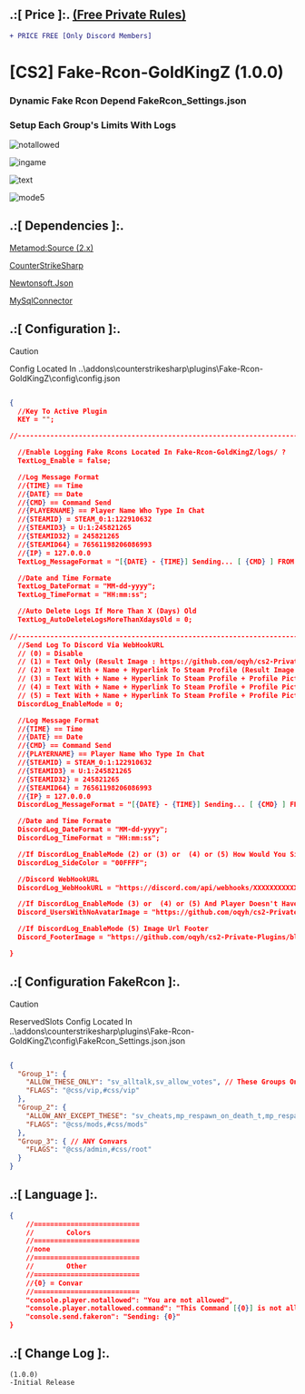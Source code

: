 
## .:[ Price ]:. [(Free Private Rules)](https://github.com/oqyh/cs2-Private-Plugins/blob/main/README.md#-free-private-rules-)
```diff
+ PRICE FREE [Only Discord Members] 
```

# [CS2] Fake-Rcon-GoldKingZ (1.0.0)  

### Dynamic Fake Rcon Depend FakeRcon_Settings.json
### Setup Each Group's Limits With Logs

![notallowed](https://github.com/oqyh/cs2-Private-Plugins/assets/48490385/cccd5c4e-82f4-4353-a1ac-102a631269b3)

![ingame](https://github.com/oqyh/cs2-Private-Plugins/assets/48490385/04a6e5b0-c1a9-41fb-a8a6-d9c4ae1da2f2)

![text](https://github.com/oqyh/cs2-Private-Plugins/assets/48490385/fae1db69-1296-4c8e-8680-2bd00026e09d)

![mode5](https://github.com/oqyh/cs2-Private-Plugins/assets/48490385/ef06b10e-628a-41fb-a60e-7eba60b0ba37)


## .:[ Dependencies ]:.
[Metamod:Source (2.x)](https://www.sourcemm.net/downloads.php/?branch=master)

[CounterStrikeSharp](https://github.com/roflmuffin/CounterStrikeSharp/releases)

[Newtonsoft.Json](https://www.nuget.org/packages/Newtonsoft.Json)

[MySqlConnector](https://www.nuget.org/packages/MySqlConnector)

## .:[ Configuration ]:.

> [!CAUTION]
> Config Located In ..\addons\counterstrikesharp\plugins\Fake-Rcon-GoldKingZ\config\config.json                                         

```json

{
  //Key To Active Plugin
  KEY = "";

//-----------------------------------------------------------------------------------------

  //Enable Logging Fake Rcons Located In Fake-Rcon-GoldKingZ/logs/ ?
  TextLog_Enable = false;

  //Log Message Format
  //{TIME} == Time
  //{DATE} == Date
  //{CMD} == Command Send
  //{PLAYERNAME} == Player Name Who Type In Chat
  //{STEAMID} = STEAM_0:1:122910632
  //{STEAMID3} = U:1:245821265
  //{STEAMID32} = 245821265
  //{STEAMID64} = 76561198206086993
  //{IP} = 127.0.0.0
  TextLog_MessageFormat = "[{DATE} - {TIME}] Sending... [ {CMD} ] FROM {PLAYERNAME} {STEAMID}";

  //Date and Time Formate
  TextLog_DateFormat = "MM-dd-yyyy";
  TextLog_TimeFormat = "HH:mm:ss";

  //Auto Delete Logs If More Than X (Days) Old
  TextLog_AutoDeleteLogsMoreThanXdaysOld = 0;
  
//-----------------------------------------------------------------------------------------
  //Send Log To Discord Via WebHookURL
  // (0) = Disable
  // (1) = Text Only (Result Image : https://github.com/oqyh/cs2-Private-Plugins/blob/main/cs2-Fake-Rcon-GoldKingZ/Resources/mode1.png?raw=true)
  // (2) = Text With + Name + Hyperlink To Steam Profile (Result Image : https://github.com/oqyh/cs2-Private-Plugins/blob/main/cs2-Fake-Rcon-GoldKingZ/Resources/mode2.png?raw=true)
  // (3) = Text With + Name + Hyperlink To Steam Profile + Profile Picture (Result Image : https://github.com/oqyh/cs2-Private-Plugins/blob/main/cs2-Fake-Rcon-GoldKingZ/Resources/mode3.png?raw=true)
  // (4) = Text With + Name + Hyperlink To Steam Profile + Profile Picture + Saparate Date And Time From Message (Result Image : https://github.com/oqyh/cs2-Private-Plugins/blob/main/cs2-Fake-Rcon-GoldKingZ/Resources/mode4.png?raw=true)
  // (5) = Text With + Name + Hyperlink To Steam Profile + Profile Picture + Saparate Date And Time From Message + Server Ip In Footer (Result Image : https://github.com/oqyh/cs2-Private-Plugins/blob/main/cs2-Fake-Rcon-GoldKingZ/Resources/mode5.png?raw=true)
  DiscordLog_EnableMode = 0;

  //Log Message Format
  //{TIME} == Time
  //{DATE} == Date
  //{CMD} == Command Send
  //{PLAYERNAME} == Player Name Who Type In Chat
  //{STEAMID} = STEAM_0:1:122910632
  //{STEAMID3} = U:1:245821265
  //{STEAMID32} = 245821265
  //{STEAMID64} = 76561198206086993
  //{IP} = 127.0.0.0
  DiscordLog_MessageFormat = "[{DATE} - {TIME}] Sending... [ {CMD} ] FROM {PLAYERNAME} {STEAMID}";

  //Date and Time Formate
  DiscordLog_DateFormat = "MM-dd-yyyy";
  DiscordLog_TimeFormat = "HH:mm:ss";

  //If DiscordLog_EnableMode (2) or (3) or  (4) or (5) How Would You Side Color Message To Be Check (https://www.color-hex.com/) For Colors
  DiscordLog_SideColor = "00FFFF";

  //Discord WebHookURL
  DiscordLog_WebHookURL = "https://discord.com/api/webhooks/XXXXXXXXXXXXXXXXXXXXXXXXXXXXXXXXXXXXXXXXXXXXXXXXXXXXXX";

  //If DiscordLog_EnableMode (3) or  (4) or (5) And Player Doesn't Have Profile Picture Which Picture Do You Like To Be Replaced
  Discord_UsersWithNoAvatarImage = "https://github.com/oqyh/cs2-Private-Plugins/blob/main/cs2-Fake-Rcon-GoldKingZ/Resources/noavatar.jpg?raw=true";

  //If DiscordLog_EnableMode (5) Image Url Footer
  Discord_FooterImage = "https://github.com/oqyh/cs2-Private-Plugins/blob/main/cs2-Fake-Rcon-GoldKingZ/Resources/serverip.png?raw=true";

}

```


## .:[ Configuration FakeRcon ]:.

> [!CAUTION]
> ReservedSlots Config Located In ..\addons\counterstrikesharp\plugins\Fake-Rcon-GoldKingZ\config\FakeRcon_Settings.json.json                                         
```json

{
  "Group_1": {
    "ALLOW_THESE_ONLY": "sv_alltalk,sv_allow_votes", // These Groups Only Have These sv_alltalk,sv_allow_votes
    "FLAGS": "@css/vip,#css/vip"
  },
  "Group_2": {
    "ALLOW_ANY_EXCEPT_THESE": "sv_cheats,mp_respawn_on_death_t,mp_respawn_on_death_ct", // These Groups Have ANY Execpt These sv_cheats,mp_respawn_on_death_t,mp_respawn_on_death_ct
    "FLAGS": "@css/mods,#css/mods"
  },
  "Group_3": { // ANY Convars
    "FLAGS": "@css/admin,#css/root"
  }
}

```

## .:[ Language ]:.
```json
{
	//==========================
	//        Colors
	//==========================
	//none
	//==========================
	//        Other
	//==========================
	//{0} = Convar
	//==========================
	"console.player.notallowed": "You are not allowed",
	"console.player.notallowed.command": "This Command [{0}] is not allowed for you",
	"console.send.fakeron": "Sending: {0}"
}
```

## .:[ Change Log ]:.
```
(1.0.0)
-Initial Release
```
